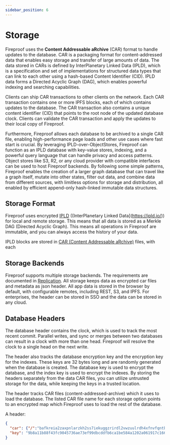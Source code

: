 ```yaml
---
sidebar_position: 6
---
```


# Storage

Fireproof uses the **Content Addressable aRchive** (CAR) format to handle updates to the database. CAR is a packaging format for content-addressed data that enables easy storage and transfer of large amounts of data. The data stored in CARs is defined by InterPlanetary Linked Data (IPLD), which is a specification and set of implementations for structured data types that can link to each other using a hash-based Content Identifier (CID). IPLD data forms a Directed Acyclic Graph (DAG), which enables powerful indexing and searching capabilities.

Clients can ship CAR transactions to other clients on the network. Each CAR transaction contains one or more IPFS blocks, each of which contains updates to the database. The CAR transaction also contains a unique content identifier (CID) that points to the root node of the updated database clock. Clients can validate the CAR transaction and apply the updates to their local copy of Fireproof.

Furthermore, Fireproof allows each database to be archived to a single CAR file, enabling high-performance page loads and other use cases where fast start is crucial. By leveraging IPLD-over-ObjectStores, Fireproof can function as an IPLD database with key-value stores, indexing, and a powerful query language that can handle privacy and access patterns. Object stores like S3, R2, or any cloud provider with compatible interfaces can be used to host Fireproof backends. By following some simple patterns, Fireproof enables the creation of a larger graph database that can travel like a graph itself, mutate into other states, filter out data, and combine data from different sources, with limitless options for storage and distribution, all enabled by efficient append-only hash-linked immutable data structures.

## Storage Format
Fireproof uses encrypted [IPLD](https://ipld.io/) ((InterPlanetary Linked Data](https://ipld.io/)) for local and remote storage. This means that all data is stored as a Merkle DAG (Directed Acyclic Graph). This means all operations in Fireproof are immutable, and you can always access the history of your data.

IPLD blocks are stored in [CAR (Content Addressable aRchive)](https://ipld.io/specs/transport/car/) files, with each 

## Storage Backends

Fireproof supports multiple storage backends. The requirements are documented in [Replication](./replication). All storage keeps data as encrypted car files and metadata as json header. All app data is stored in the browser by default, with configurable remotes, including REST, S3, and IPFS. For enterprises, the header can be stored in SSO and the data can be stored in any cloud.

## Database Headers

The database header contains the clock, which is used to track the most recent commit. Parallel writes, and sync or merges between two databases can result in a clock with more than one head. Fireproof will resolve the clock to a single head on the next write.

The header also tracks the database encryption key and the encryption key for the indexes. These keys are 32 bytes long and are randomly generated when the database is created. The database key is used to encrypt the database, and the index key is used to encrypt the indexes. By storing the headers separately from the data CAR files, you can utilize untrusted storage for the data, while keeping the keys in a trusted location.

The header tracks CAR files (content-addressed-archive) which it uses to load the database. The listed CAR file name for each storage option points to an encrypted map which Fireproof uses to load the rest of the database.

A header:

```json
{
  "car": {"/":"bafkreia2zaxpnlarzkh2ss7iekuggzrirdl2vwzuulrdh4xfnvfqntboua"},
  "key": "9b8a11b88f43fc9045736ae73ef99dbcddfb6ca1be584a1202a061917c166677"
}
```

